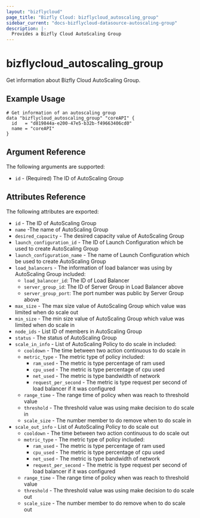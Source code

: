```yaml
---
layout: "bizflycloud"
page_title: "Bizfly Cloud: bizflycloud_autoscaling_group"
sidebar_current: "docs-bizflycloud-datasource-autoscaling-group"
description: |-
  Provides a Bizfly Cloud AutoScaling Group
---
```


# bizflycloud\_autoscaling\_group

Get ìnformation about Bizfly Cloud AutoScaling Group.

## Example Usage

```hcl
# Get information of an autoscaling group
data "bizflycloud_autoscaling_group" "coreAPI" {
  id   = "d819844a-e200-47e5-b32b-f49663406cd0"
  name = "coreAPI"
}
```

## Argument Reference

The following arguments are supported:

* `id` - (Required) The ID of AutoScaling Group

## Attributes Reference

The following attributes are exported:

* `id` - The ID of AutoScaling Group
* `name` -The name of AutoScaling Group
* `desired_capacity` - The desired capacity value of AutoScaling Group
* `launch_configuration_id` - The ID of Launch Configuration which be used to create AutoScaling Group
* `launch_configuration_name` - The name of Launch Configuration which be used to create AutoScaling Group
* `load_balancers` - The information of load balancer was using by AutoScaling Group included:
    - `load_balancer_id`: The ID of Load Balancer
    - `server_group_id`: The ID of Server Group in Load Balancer above
    - `server_group_port`: The port number was public by Server Group above
* `max_size` - The max size value of AutoScaling Group which value was limited when do scale out
* `min_size` - The min size value of AutoScaling Group which value was limited when do scale in
* `node_ids` - List ID of members in AutoScaling Group
* `status` - The status of AutoScaling Group
* `scale_in_info` - List of AutoScaling Policy to do scale in included:
    - `cooldown` - The time between two action continuous to do scale in
    - `metric_type` - The metric type of policy included:
        - `ram_used` - The metric is type percentage of ram used
        - `cpu_used` - The metric is type percentage of cpu used
        - `net_used` - The metric is type bandwidth of network
        - `request_per_second` - The metric is type request per second of load balancer if it was configured
    - `range_time` - The range time of policy when was reach to threshold value
    - `threshold` - The threshold value was using make decision to do scale in
    - `scale_size` - The number member to do remove when to do scale in
* `scale_out_info` - List of AutoScaling Policy to do scale out
    - `cooldown` - The time between two action continuous to do scale out
    - `metric_type` - The metric type of policy included:
        - `ram_used` - The metric is type percentage of ram used
        - `cpu_used` - The metric is type percentage of cpu used
        - `net_used` - The metric is type bandwidth of network
        - `request_per_second` - The metric is type request per second of load balancer if it was configured
    - `range_time` - The range time of policy when was reach to threshold value
    - `threshold` - The threshold value was using make decision to do scale out
    - `scale_size` - The number member to do remove when to do scale out